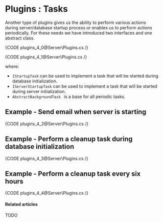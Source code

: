 # Plugins : Tasks

Another type of plugins gives us the ability to perform various actions during server/database startup process or enables us to perform actions periodically. For these needs we have introduced two interfaces and one abstract class.

{CODE plugins_4_0@Server\Plugins.cs /}

{CODE plugins_4_1@Server\Plugins.cs /}

where:   
* `IStartupTask` can be used to implement a task that will be started during database initialization.   
* `IServerStartupTask` can be used to implement a task that will be started during server initialization.    
* `AbstractBackgroundTask ` is a base for all periodic tasks.    

## Example - Send email when server is starting

{CODE plugins_4_2@Server\Plugins.cs /}

## Example - Perform a cleanup task during database initialization

{CODE plugins_4_3@Server\Plugins.cs /}

## Example - Perform a cleanup task every six hours

{CODE plugins_4_4@Server\Plugins.cs /}

#### Related articles

TODO